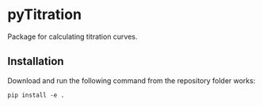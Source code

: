 # pyTitration
Package for calculating titration curves. 

## Installation
Download and run the following command from the repository folder works:
```
pip install -e .
```
